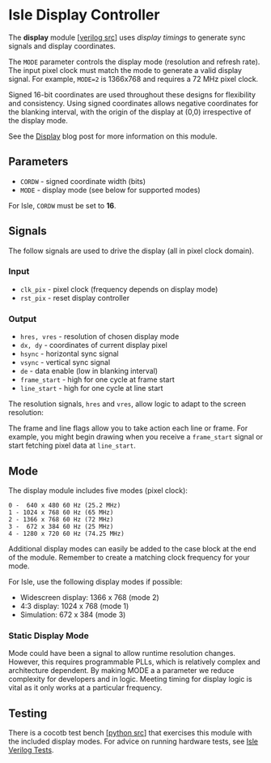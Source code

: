 # Isle Display Controller

The **display** module [[verilog src](../display.v)] uses _display timings_ to generate sync signals and display coordinates.

The `MODE` parameter controls the display mode (resolution and refresh rate). The input pixel clock must match the mode to generate a valid display signal. For example, `MODE=2` is 1366x768 and requires a 72 MHz pixel clock.

Signed 16-bit coordinates are used throughout these designs for flexibility and consistency. Using signed coordinates allows negative coordinates for the blanking interval, with the origin of the display at (0,0) irrespective of the display mode.

See the [Display](http://projectf.io/isle/display.html) blog post for more information on this module.

## Parameters

* `CORDW` - signed coordinate width (bits)
* `MODE` - display mode (see below for supported modes)

For Isle, `CORDW` must be set to **16**.

## Signals

The follow signals are used to drive the display (all in pixel clock domain).

### Input

* `clk_pix` - pixel clock (frequency depends on display mode)
* `rst_pix` - reset display controller

### Output

* `hres, vres` - resolution of chosen display mode
* `dx, dy` - coordinates of current display pixel
* `hsync` - horizontal sync signal
* `vsync` - vertical sync signal
* `de` - data enable (low in blanking interval)
* `frame_start` - high for one cycle at frame start
* `line_start` - high for one cycle at line start

The resolution signals, `hres` and `vres`, allow logic to adapt to the screen resolution:

The frame and line flags allow you to take action each line or frame. For example, you might begin drawing when you receive a `frame_start` signal or start fetching pixel data at `line_start`.

## Mode

The display module includes five modes (pixel clock):

```
0 -  640 x 480 60 Hz (25.2 MHz)
1 - 1024 x 768 60 Hz (65 MHz)
2 - 1366 x 768 60 Hz (72 MHz)
3 -  672 x 384 60 Hz (25 MHz)
4 - 1280 x 720 60 Hz (74.25 MHz)
```

Additional display modes can easily be added to the case block at the end of the module. Remember to create a matching clock frequency for your mode.

For Isle, use the following display modes if possible:

* Widescreen display: 1366 x 768 (mode 2)
* 4:3 display: 1024 x 768 (mode 1)
* Simulation: 672 x 384 (mode 3)

### Static Display Mode

Mode could have been a signal to allow runtime resolution changes. However, this requires programmable PLLs, which is relatively complex and architecture dependent. By making MODE a a parameter we reduce complexity for developers and in logic. Meeting timing for display logic is vital as it only works at a particular frequency.

## Testing

There is a cocotb test bench [[python src](../test/display.py)] that exercises this module with the included display modes. For advice on running hardware tests, see [Isle Verilog Tests](../../../docs/verilog-tests.md).
